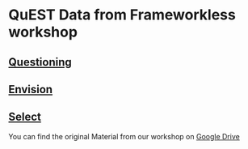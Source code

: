 # QuEST Data from Frameworkless workshop

## [Questioning](https://github.com/frameworkless-movement/manifesto/blob/QuEST/QuEST/Question.svg)

## [Envision](https://github.com/frameworkless-movement/manifesto/blob/QuEST/QuEST/SELECT.MD)

## [Select](https://github.com/frameworkless-movement/manifesto/blob/QuEST/QuEST/ENVISION.MD)

You can find the original Material from our workshop on [Google Drive](https://drive.google.com/drive/folders/1toegTODc3ED_YO7ND81MUE4ZtOkqks_m?usp=sharing)